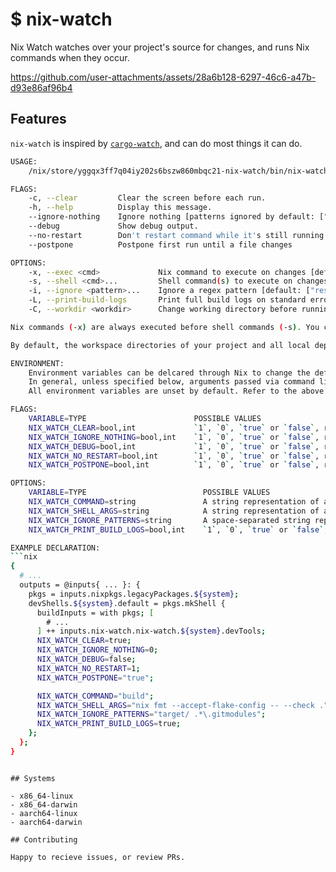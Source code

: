 # $ nix-watch

Nix Watch watches over your project's source for changes, and runs Nix commands when they occur.


https://github.com/user-attachments/assets/28a6b128-6297-46c6-a47b-d93e86af96b4


## Features

`nix-watch` is inspired by [`cargo-watch`](https://crates.io/crates/cargo-watch), and can do most things it can do.

```sh
USAGE:
    /nix/store/yggqx3ff7q04iy202s6bszw860mbqc21-nix-watch/bin/nix-watch [FLAGS] [OPTIONS]

FLAGS:
    -c, --clear         Clear the screen before each run.
    -h, --help          Display this message.
    --ignore-nothing    Ignore nothing [patterns ignored by default: ["result*" ".*\.git"]].
    --debug             Show debug output.
    --no-restart        Don't restart command while it's still running.
    --postpone          Postpone first run until a file changes

OPTIONS:
    -x, --exec <cmd>             Nix command to execute on changes [default: "nix flake check"].
    -s, --shell <cmd>...         Shell command(s) to execute on changes.
    -i, --ignore <pattern>...    Ignore a regex pattern [default: ["result*" ".*\.git"]]
    -L, --print-build-logs       Print full build logs on standard error, equal to including the nix '-L' option.
    -C, --workdir <workdir>      Change working directory before running command [default: current directory]

Nix commands (-x) are always executed before shell commands (-s). You can use the `-- command` style instead, note you'll need to use full commands, it won't prefix `nix` for you.

By default, the workspace directories of your project and all local dependencies are watched, except for the result/ and .git/ folders.

ENVIRONMENT:
    Environment variables can be delcared through Nix to change the default behavior of `nix-watch`.
    In general, unless specified below, arguments passed via command line override environment variable declarations.
    All environment variables are unset by default. Refer to the above command line flags and options for usage.

FLAGS:
    VARIABLE=TYPE                        POSSIBLE VALUES
    NIX_WATCH_CLEAR=bool,int             `1`, `0`, `true` or `false`, respectively.
    NIX_WATCH_IGNORE_NOTHING=bool,int    `1`, `0`, `true` or `false`, respectively.
    NIX_WATCH_DEBUG=bool,int             `1`, `0`, `true` or `false`, respectively.
    NIX_WATCH_NO_RESTART=bool,int        `1`, `0`, `true` or `false`, respectively.
    NIX_WATCH_POSTPONE=bool,int          `1`, `0`, `true` or `false`, respectively.

OPTIONS:
    VARIABLE=TYPE                          POSSIBLE VALUES
    NIX_WATCH_COMMAND=string               A string representation of a nix command, for example: `"build"`. This is subject to change.
    NIX_WATCH_SHELL_ARGS=string            A string representation of a command, for example: `"nix build && ls"`. This is subject to change.
    NIX_WATCH_IGNORE_PATTERNS=string       A space-separated string representation of regex patterns to ignore, for example `"result* target/"`. This is subject to change.
    NIX_WATCH_PRINT_BUILD_LOGS=bool,int    `1`, `0`, `true` or `false`, respectively.

EXAMPLE DECLARATION:
```nix
{
  # ...
  outputs = @inputs{ ... }: {
    pkgs = inputs.nixpkgs.legacyPackages.${system};
    devShells.${system}.default = pkgs.mkShell {
      buildInputs = with pkgs; [
        # ...
      ] ++ inputs.nix-watch.nix-watch.${system}.devTools;
      NIX_WATCH_CLEAR=true;
      NIX_WATCH_IGNORE_NOTHING=0;
      NIX_WATCH_DEBUG=false;
      NIX_WATCH_NO_RESTART=1;
      NIX_WATCH_POSTPONE="true";

      NIX_WATCH_COMMAND="build";
      NIX_WATCH_SHELL_ARGS="nix fmt --accept-flake-config -- --check .";
      NIX_WATCH_IGNORE_PATTERNS="target/ .*\.gitmodules";
      NIX_WATCH_PRINT_BUILD_LOGS=true;
    };
  };
}
```
```

## Systems

- x86_64-linux
- x86_64-darwin
- aarch64-linux
- aarch64-darwin

## Contributing

Happy to recieve issues, or review PRs.
